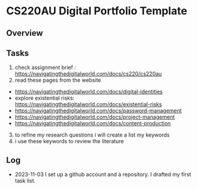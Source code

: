 # CS220AU Digital Portfolio Template
## Overview

## Tasks
1.  check assignment brief : https://navigatingthedigitalworld.com/docs/cs220/cs220au
2.  read these pages from the website
*  https://navigatingthedigitalworld.com/docs/digital-identities
*  explore existential risks: https://navigatingthedigitalworld.com/docs/existential-risks
*  https://navigatingthedigitalworld.com/docs/password-management
*  https://navigatingthedigitalworld.com/docs/project-management
*  https://navigatingthedigitalworld.com/docs/content-production
3. to refine my research questions i will create a list my keywords 
4. i use these keywords to review the literature
   
## Log
- 2023-11-03 I set up a github account and a repository. I drafted my first task list. 
